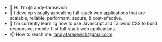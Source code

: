 - 👋 Hi, I’m @randy-tarasevich
- 👀 I develop visually appealling full-stack web applications that are scalable, reliable, performant, secure, & cost-effective.
- 🌱 I’m currently learning how to use Javascript and Tailwind CSS to build responsive, mobile-first full-stack web applications.
- 📫 How to reach me: randy.tarasevich@gmail.com
<!---
randy-tarasevich/randy-tarasevich is a ✨ special ✨ repository because its `README.md` (this file) appears on your GitHub profile.
You can click the Preview link to take a look at your changes.
--->
